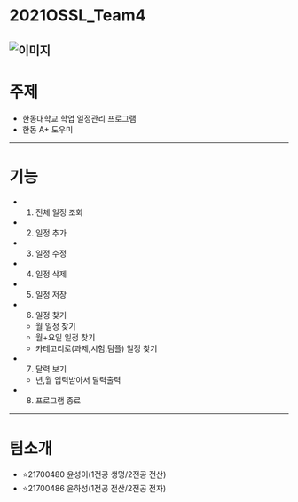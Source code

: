 # 2021OSSL_Team4
![이미지](https://cdn.pixabay.com/photo/2017/06/10/06/39/calender-2389150__340.png)
------------------
# 주제 
- 한동대학교 학업 일정관리 프로그램
- 한동 A+ 도우미 
------------------
# 기능 
- 1. 전체 일정 조회 
- 2. 일정 추가
- 3. 일정 수정 
- 4. 일정 삭제 
- 5. 일정 저장
- 6. 일정 찾기
  - 월 일정 찾기
  - 월+요일 일정 찾기
  - 카테고리로(과제,시험,팀플) 일정 찾기 
- 7. 달력 보기
  - 년,월 입력받아서 달력출력
- 8. 프로그램 종료 
------------------
# 팀소개 
- ⭐️21700480 윤성이(1전공 생명/2전공 전산) 
- ⭐️21700486 윤하성(1전공 전산/2전공 전자)
